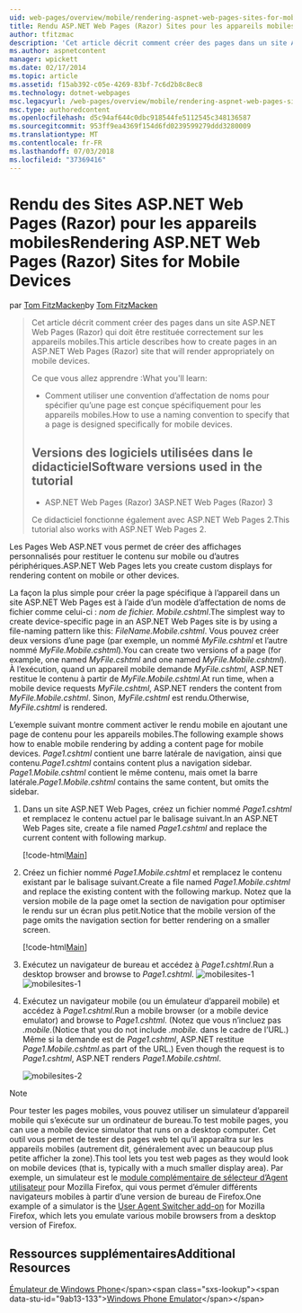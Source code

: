 ```yaml
---
uid: web-pages/overview/mobile/rendering-aspnet-web-pages-sites-for-mobile-devices
title: Rendu ASP.NET Web Pages (Razor) Sites pour les appareils mobiles | Microsoft Docs
author: tfitzmac
description: 'Cet article décrit comment créer des pages dans un site ASP.NET Web Pages (Razor) qui doit être restituée correctement sur les appareils mobiles. Vous allez découvrir : comment vous...'
ms.author: aspnetcontent
manager: wpickett
ms.date: 02/17/2014
ms.topic: article
ms.assetid: f15ab392-c05e-4269-83bf-7c6d2b8c8ec8
ms.technology: dotnet-webpages
msc.legacyurl: /web-pages/overview/mobile/rendering-aspnet-web-pages-sites-for-mobile-devices
msc.type: authoredcontent
ms.openlocfilehash: d5c94af644c0dbc918544fe5112545c348136587
ms.sourcegitcommit: 953ff9ea4369f154d6fd0239599279ddd3280009
ms.translationtype: MT
ms.contentlocale: fr-FR
ms.lasthandoff: 07/03/2018
ms.locfileid: "37369416"
---
```

<a name="rendering-aspnet-web-pages-razor-sites-for-mobile-devices"></a><span data-ttu-id="9ab13-104">Rendu des Sites ASP.NET Web Pages (Razor) pour les appareils mobiles</span><span class="sxs-lookup"><span data-stu-id="9ab13-104">Rendering ASP.NET Web Pages (Razor) Sites for Mobile Devices</span></span>
====================
<span data-ttu-id="9ab13-105">par [Tom FitzMacken](https://github.com/tfitzmac)</span><span class="sxs-lookup"><span data-stu-id="9ab13-105">by [Tom FitzMacken](https://github.com/tfitzmac)</span></span>

> <span data-ttu-id="9ab13-106">Cet article décrit comment créer des pages dans un site ASP.NET Web Pages (Razor) qui doit être restituée correctement sur les appareils mobiles.</span><span class="sxs-lookup"><span data-stu-id="9ab13-106">This article describes how to create pages in an ASP.NET Web Pages (Razor) site that will render appropriately on mobile devices.</span></span>
> 
> <span data-ttu-id="9ab13-107">Ce que vous allez apprendre :</span><span class="sxs-lookup"><span data-stu-id="9ab13-107">What you'll learn:</span></span>
> 
> - <span data-ttu-id="9ab13-108">Comment utiliser une convention d’affectation de noms pour spécifier qu’une page est conçue spécifiquement pour les appareils mobiles.</span><span class="sxs-lookup"><span data-stu-id="9ab13-108">How to use a naming convention to specify that a page is designed specifically for mobile devices.</span></span>
>   
> 
> ## <a name="software-versions-used-in-the-tutorial"></a><span data-ttu-id="9ab13-109">Versions des logiciels utilisées dans le didacticiel</span><span class="sxs-lookup"><span data-stu-id="9ab13-109">Software versions used in the tutorial</span></span>
> 
> 
> - <span data-ttu-id="9ab13-110">ASP.NET Web Pages (Razor) 3</span><span class="sxs-lookup"><span data-stu-id="9ab13-110">ASP.NET Web Pages (Razor) 3</span></span>
>   
> 
> <span data-ttu-id="9ab13-111">Ce didacticiel fonctionne également avec ASP.NET Web Pages 2.</span><span class="sxs-lookup"><span data-stu-id="9ab13-111">This tutorial also works with ASP.NET Web Pages 2.</span></span>


<span data-ttu-id="9ab13-112">Les Pages Web ASP.NET vous permet de créer des affichages personnalisés pour restituer le contenu sur mobile ou d’autres périphériques.</span><span class="sxs-lookup"><span data-stu-id="9ab13-112">ASP.NET Web Pages lets you create custom displays for rendering content on mobile or other devices.</span></span>

<span data-ttu-id="9ab13-113">La façon la plus simple pour créer la page spécifique à l’appareil dans un site ASP.NET Web Pages est à l’aide d’un modèle d’affectation de noms de fichier comme celui-ci : <em>nom de fichier.</em> <em>Mobile</em><em>.cshtml</em>.</span><span class="sxs-lookup"><span data-stu-id="9ab13-113">The simplest way to create device-specific page in an ASP.NET Web Pages site is by using a file-naming pattern like this: <em>FileName.</em><em>Mobile</em><em>.cshtml</em>.</span></span> <span data-ttu-id="9ab13-114">Vous pouvez créer deux versions d’une page (par exemple, un nommé <em>MyFile.cshtml</em> et l’autre nommé <em>MyFile.Mobile.cshtml</em>).</span><span class="sxs-lookup"><span data-stu-id="9ab13-114">You can create two versions of a page (for example, one named <em>MyFile.cshtml</em> and one named <em>MyFile.Mobile.cshtml</em>).</span></span> <span data-ttu-id="9ab13-115">À l’exécution, quand un appareil mobile demande <em>MyFile.cshtml</em>, ASP.NET restitue le contenu à partir de <em>MyFile.Mobile.cshtml</em>.</span><span class="sxs-lookup"><span data-stu-id="9ab13-115">At run time, when a mobile device requests <em>MyFile.cshtml</em>, ASP.NET renders the content from <em>MyFile.Mobile.cshtml</em>.</span></span> <span data-ttu-id="9ab13-116">Sinon, <em>MyFile.cshtml</em> est rendu.</span><span class="sxs-lookup"><span data-stu-id="9ab13-116">Otherwise, <em>MyFile.cshtml</em> is rendered.</span></span>

<span data-ttu-id="9ab13-117">L’exemple suivant montre comment activer le rendu mobile en ajoutant une page de contenu pour les appareils mobiles.</span><span class="sxs-lookup"><span data-stu-id="9ab13-117">The following example shows how to enable mobile rendering by adding a content page for mobile devices.</span></span> <span data-ttu-id="9ab13-118">*Page1.cshtml* contient une barre latérale de navigation, ainsi que contenu.</span><span class="sxs-lookup"><span data-stu-id="9ab13-118">*Page1.cshtml* contains content plus a navigation sidebar.</span></span> <span data-ttu-id="9ab13-119">*Page1.Mobile.cshtml* contient le même contenu, mais omet la barre latérale.</span><span class="sxs-lookup"><span data-stu-id="9ab13-119">*Page1.Mobile.cshtml* contains the same content, but omits the sidebar.</span></span>

1. <span data-ttu-id="9ab13-120">Dans un site ASP.NET Web Pages, créez un fichier nommé *Page1.cshtml* et remplacez le contenu actuel par le balisage suivant.</span><span class="sxs-lookup"><span data-stu-id="9ab13-120">In an ASP.NET Web Pages site, create a file named *Page1.cshtml* and replace the current content with following markup.</span></span>

    [!code-html[Main](rendering-aspnet-web-pages-sites-for-mobile-devices/samples/sample1.html)]
2. <span data-ttu-id="9ab13-121">Créez un fichier nommé *Page1.Mobile.cshtml* et remplacez le contenu existant par le balisage suivant.</span><span class="sxs-lookup"><span data-stu-id="9ab13-121">Create a file named *Page1.Mobile.cshtml* and replace the existing content with the following markup.</span></span> <span data-ttu-id="9ab13-122">Notez que la version mobile de la page omet la section de navigation pour optimiser le rendu sur un écran plus petit.</span><span class="sxs-lookup"><span data-stu-id="9ab13-122">Notice that the mobile version of the page omits the navigation section for better rendering on a smaller screen.</span></span>

    [!code-html[Main](rendering-aspnet-web-pages-sites-for-mobile-devices/samples/sample2.html)]
3. <span data-ttu-id="9ab13-123">Exécutez un navigateur de bureau et accédez à *Page1.cshtml*.</span><span class="sxs-lookup"><span data-stu-id="9ab13-123">Run a desktop browser and browse to *Page1.cshtml*.</span></span> <span data-ttu-id="9ab13-124">![mobilesites-1](rendering-aspnet-web-pages-sites-for-mobile-devices/_static/image1.png)</span><span class="sxs-lookup"><span data-stu-id="9ab13-124">![mobilesites-1](rendering-aspnet-web-pages-sites-for-mobile-devices/_static/image1.png)</span></span>
4. <span data-ttu-id="9ab13-125">Exécutez un navigateur mobile (ou un émulateur d’appareil mobile) et accédez à *Page1.cshtml*.</span><span class="sxs-lookup"><span data-stu-id="9ab13-125">Run a mobile browser (or a mobile device emulator) and browse to *Page1.cshtml*.</span></span> <span data-ttu-id="9ab13-126">(Notez que vous n’incluez pas *.mobile.*</span><span class="sxs-lookup"><span data-stu-id="9ab13-126">(Notice that you do not include *.mobile.*</span></span> <span data-ttu-id="9ab13-127">dans le cadre de l’URL.) Même si la demande est de *Page1.cshtml*, ASP.NET restitue *Page1.Mobile.cshtml*.</span><span class="sxs-lookup"><span data-stu-id="9ab13-127">as part of the URL.) Even though the request is to *Page1.cshtml*, ASP.NET renders *Page1.Mobile.cshtml*.</span></span>

    ![mobilesites-2](rendering-aspnet-web-pages-sites-for-mobile-devices/_static/image2.png)

> [!NOTE]
> <span data-ttu-id="9ab13-129">Pour tester les pages mobiles, vous pouvez utiliser un simulateur d’appareil mobile qui s’exécute sur un ordinateur de bureau.</span><span class="sxs-lookup"><span data-stu-id="9ab13-129">To test mobile pages, you can use a mobile device simulator that runs on a desktop computer.</span></span> <span data-ttu-id="9ab13-130">Cet outil vous permet de tester des pages web tel qu’il apparaîtra sur les appareils mobiles (autrement dit, généralement avec un beaucoup plus petite afficher la zone).</span><span class="sxs-lookup"><span data-stu-id="9ab13-130">This tool lets you test web pages as they would look on mobile devices (that is, typically with a much smaller display area).</span></span> <span data-ttu-id="9ab13-131">Par exemple, un simulateur est le [module complémentaire de sélecteur d’Agent utilisateur](http://addons.mozilla.org/firefox/addon/user-agent-switcher/) pour Mozilla Firefox, qui vous permet d’émuler différents navigateurs mobiles à partir d’une version de bureau de Firefox.</span><span class="sxs-lookup"><span data-stu-id="9ab13-131">One example of a simulator is the [User Agent Switcher add-on](http://addons.mozilla.org/firefox/addon/user-agent-switcher/) for Mozilla Firefox, which lets you emulate various mobile browsers from a desktop version of Firefox.</span></span>


<a id="Additional_Resources"></a>
## <a name="additional-resources"></a><span data-ttu-id="9ab13-132">Ressources supplémentaires</span><span class="sxs-lookup"><span data-stu-id="9ab13-132">Additional Resources</span></span>


<span data-ttu-id="9ab13-133">[Émulateur de Windows Phone](https://msdn.microsoft.com/library/ff402563(v=VS.92).aspx)</span><span class="sxs-lookup"><span data-stu-id="9ab13-133">[Windows Phone Emulator](https://msdn.microsoft.com/library/ff402563(v=VS.92).aspx)</span></span>
